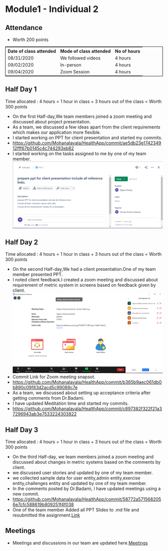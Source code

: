 # Module1 - Individual 2

## Attendance
- Worth 200 points

<table style="width:100%;border: 1px solid black;">
<tr>
<th>Date of class attended</th>	
<th>Mode of class attended</th>
<th>No of hours</th>
</tr>
<tr>
<td>08/31/2020</td>
<td>We followed videos</td>
<td>4 hours</td>
</tr>
<tr>
<td>09/02/2020</td>
<td>In-person</td>
<td> 4 hours</td>  
</tr>
<tr>
<td>09/04/2020</td>
<td>Zoom Session</td>
<td> 4 hours</td>
</tr>
</table>

## Half Day 1  

Time allocated : 4 hours = 1 hour in class + 3 hours out of the class = Worth 300 points

- On the first Half-day,We team members joined a zoom meeting and discussed about project presentation.
- As a team, we discussed a few ideas apart from the client requirements which makes our application more flexible.
- I started working on PPT for client presentation and started my commits.
- https://github.com/Mohanalavala/HealthApp/commit/ae5db23e174234912fff67b0145c4c744293eb82 
-  I started working on the tasks assigned to me by one of my team member.
  ![JIRA](https://github.com/Mohanalavala/HealthApp/blob/master/Contributions/JIRA.PNG)

## Half Day 2

Time allocated : 4 hours = 1 hour in class + 3 hours out of the class = Worth 300 points

- On the second Half-day,We had a client presentation.One of my team member presented PPT.
- I noted client feedback.I created a zoom meeting and discussed about requirement of metric system in screens based on feedback given by client.
  ![image](https://github.com/Mohanalavala/HealthApp/blob/master/Contributions/Zoom%20meeting.PNG)
- Commit Link for Zoom meeting snapsot.
- https://github.com/Mohanalavala/HealthApp/commit/b365b9aec061db0b890c09f83d2acd5c99089c7e
- As a team, we discussed about setting up acceptance criteria after getting comments from Dr.Badami.
- I have updated Meditation time and started my commits.
- https://github.com/Mohanalavala/HealthApp/commit/c897382f322f21a37296943ab3e7533224303822


## Half Day 3

Time allocated : 4 hours = 1 hour in class + 3 hours out of the class = Worth 300 points

- On the third Half-day, we team members joined a zoom meeting and discussed about changes in metric systems based on the comments by client.
- we discussed user stories and updated by one of my team member.
- we collected sample data for user entity,admin entity,exercise entity,challenges entity and updated by one of my team member.
- In the comments posted by Dr.Badami, I have updated meetings using a new commit.
- https://github.com/Mohanalavala/HealthApp/commit/58772a5715682056e7cfc588619b809251f4f038
- One of the team member Added all PPT Slides to .md file and resubmitted the assignment.[Link](https://github.com/Mohanalavala/HealthApp/blob/master/Presentation.md)

## Meetings

- Meetings and discussions in our team are updated here.[Meetings](https://github.com/Mohanalavala/HealthApp/blob/master/Contributions/meetings)











